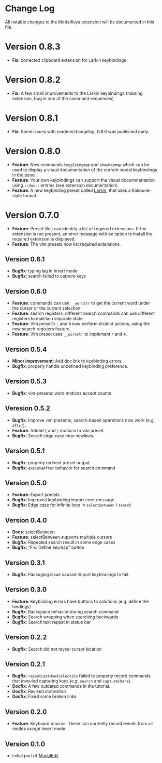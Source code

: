 # Change Log

All notable changes to the ModalKeys extension will be documented in this file.

# Version 0.8.3
- **Fix**: corrected clipboard extension for Larkin keybindings

# Version 0.8.2
- **Fix**: A few small improvements to the Larkin keybindings (missing extension, bug in one of the command sequences)

# Version 0.8.1
- **Fix**: Some issues with readme/changelog, 0.8.0 was published early.

# Version 0.8.0
- **Feature**: New commands `toggleKeymap` and `showKeymap` which can be used to display a  visual documentation of the current modal keybindings in the panel. 
- **Feature**: Your own keybindings can support the visual docummentation using `::doc::` entries (see extension documentation).
- **Feature**: A new keybinding preset called [Larkin](https://haberdashpi.github.io/vscode-modal-keys/stable/presets/larkin.html), that uses a Kakoune-style format.

# Version 0.7.0
- **Feature**: Preset files can identify a list of required extensions. If the extension is not present, an error message with an option to install the required extension is displayed.
- **Feature**: The vim presets now list required extensions.

## Version 0.6.1
- **Bugfix**: typing lag in insert mode
- **Bugfix**: search failed to catpure keys

## Version 0.6.0
- **Feature**: commands can use `__wordstr` to get the current word under the cursor or the current selection
- **Feature**: search registers; different search commands can use different registers to maintain separate state
- **Feature**: Vim preset's `;` and `N` now perform distinct actions, using the new search registers feature.
- **Feature**: Vim preset uses `__wordstr` to implement `*` and `#`.

## Version 0.5.4
- **Minor improvement**: Add doc link to keybinding errors.
- **Bugfix**: properly handle undefined keybinding preference.

## Version 0.5.3
- **Bugfix**: vim-presets: word motions accept counts

## Veresion 0.5.2
- **Bugfix**: Improve vim presents; search-based operations now work (e.g. `df[c]`).
- **Feature**: Added `{` and `}` motions to vim preset.
- **Bugfix**: Search edge case near newlines.

## Version 0.5.1
- **Bugfix**: properly redirect preset output
- **Bugfix**: `executeAfter` behavior for search command

## Version 0.5.0
- **Feature**: Export presets 
- **Bugfix**: Improved keybinding import error message
- **Bugfix**: Edge case for infinite loop in `selectBetween` / `search`

## Version 0.4.0

- **Docs**: selectBetween
- **Feature**: selectBetween supports multiple cursors
- **Bugfix**: Repeated search result in some edge cases
- **Bugfix**: "Fix: Define keymap" button

## Version 0.3.1

- **Bugfix**: Packaging issue caused Import keybindings to fail.

## Version 0.3.0

- **Feature**: Keybinding errors have buttons to solutions (e.g. define the bindings)
- **Bugfix**: Backspace behavior during search command
- **Bugfix**: Search wrapping when searching backwards
- **Bugfix**: Search text repeat in status bar

## Version 0.2.2

- **Bugfix**: Search did not reveal cursor location

## Version 0.2.1

- **Bugfix**: `repeatLastUsedSelection` failed to properly record commands
that invovled capturing keys (e.g. `search` and `captureChars`).
- **Docfix**: A few outdated commands in the tutorial. 
- **Docfix**: Revised motivation
- **Docfix**: Fixed some broken links

## Version 0.2.0

- **Feature**: Keyboard macros. These can currently record events from all modes *except* insert mode.

## Version 0.1.0

- Initial port of [ModalEdit](https://github.com/johtela/vscode-modaledit)